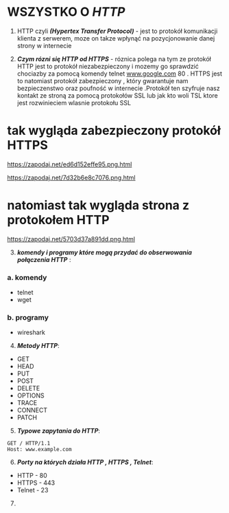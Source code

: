 # WSZYSTKO O **_HTTP_**

1. HTTP czyli **_(Hypertex Transfer Protocol)_**  -  jest to protokół komunikacji klienta z serwerem, moze on takze wpłynąć na pozycjonowanie danej strony w internecie


2. **_Czym rózni się HTTP od HTTPS_** - róznica polega na tym ze protokół HTTP jest to protokół niezabezpieczony i mozemy go sprawdzić chociazby za pomocą komendy telnet www.google.com 80 . HTTPS jest to natomiast protokół zabezpieczony , który gwarantuje nam bezpieczenstwo oraz poufność w internecie .Protokół ten szyfruje nasz kontakt ze stroną za pomocą protokołów SSL lub jak kto woli TSL ktore jest rozwinieciem wlasnie protokołu SSL


# tak wygląda zabezpieczony protokół HTTPS

https://zapodaj.net/ed6d152effe95.png.html


https://zapodaj.net/7d32b6e8c7076.png.html


# natomiast tak wygląda strona z protokołem HTTP


https://zapodaj.net/5703d37a891dd.png.html


3. **_komendy i programy  które mogą przydać do obserwowania połączenia HTTP_** :
### a. komendy
* telnet 
* wget

### b. programy 
* wireshark


4. **_Metody HTTP_**:
* GET
* HEAD
* PUT
* POST 
* DELETE
* OPTIONS
* TRACE 
* CONNECT
* PATCH


5. **_Typowe zapytania do HTTP_**:
```
GET / HTTP/1.1
Host: www.example.com                                      
```


6. **_Porty na których działa HTTP , HTTPS , Telnet_**:
* HTTP - 80
* HTTPS - 443
* Telnet - 23

7.
